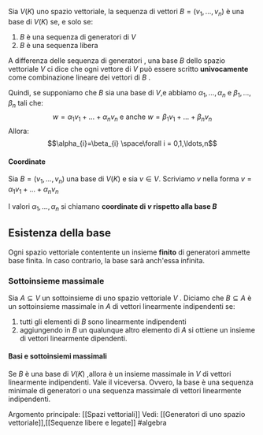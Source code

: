 Sia $V(K)$ uno spazio vettoriale, la sequenza di vettori $B=(v_{1},\ldots ,v_{n})$ è una base di $V(K)$ se, e solo se:
1) $B$ è una sequenza di generatori di $V$
2) $B$ è una sequenza libera

A differenza delle sequenza di generatori , una base $B$ dello spazio vettoriale $V$ ci dice che ogni vettore di $V$ può essere scritto **univocamente** come combinazione lineare dei vettori di $B$ .

Quindi, se supponiamo che $B$ sia una base di $V$,e abbiamo $\alpha_1,\ldots,\alpha_{n}$ e $\beta_{1},\ldots,\beta_{n}$ tali che:$$w= \alpha_{1}v_{1}+\ldots+\alpha_{n}v_{n} \text{ e anche }w= \beta_{1}v_{1}+\ldots+\beta_{n}v_{n}$$
Allora:$$\alpha_{i}=\beta_{i} \space\forall i = 0,1,\ldots,n$$
#### Coordinate
Sia $B=(v_{1},\ldots,v_{n})$ una base di $V(K)$ e sia $v\in V$.
Scriviamo $v$ nella forma $v=\alpha_{1}v_{1}+\ldots+\alpha_{n}v_{n}$ 

I valori $\alpha_{1},\ldots,\alpha_{n}$ si chiamano **coordinate di $v$ rispetto alla base $B$** 


## Esistenza della base
Ogni spazio vettoriale contentente un insieme **finito** di generatori ammette base finita.
In caso contrario, la base sarà anch'essa infinita.

### Sottoinsieme massimale
Sia $A\subseteq V$ un sottoinsieme di uno spazio vettoriale $V$ . Diciamo che $B\subseteq A$ è un sottoinsieme massimale in $A$ di vettori linearmente indipendenti se:
1) tutti gli elementi di $B$ sono linearmente indipendenti
2) aggiungendo in $B$ un qualunque altro elemento di $A$ si ottiene un insieme di vettori  linearmente dipendenti.


#### Basi e sottoinsiemi massimali
Se $B$ è una base di $V(K)$ ,allora è un insieme massimale in $V$ di vettori linearmente indipendenti.
Vale il viceversa.
Ovvero, la base è una sequenza minimale di generatori o una sequenza massimale di vettori linearmente indipendenti.  


Argomento principale: [[Spazi vettoriali]]
Vedi: [[Generatori di uno spazio vettoriale]],[[Sequenze libere e legate]]
#algebra 